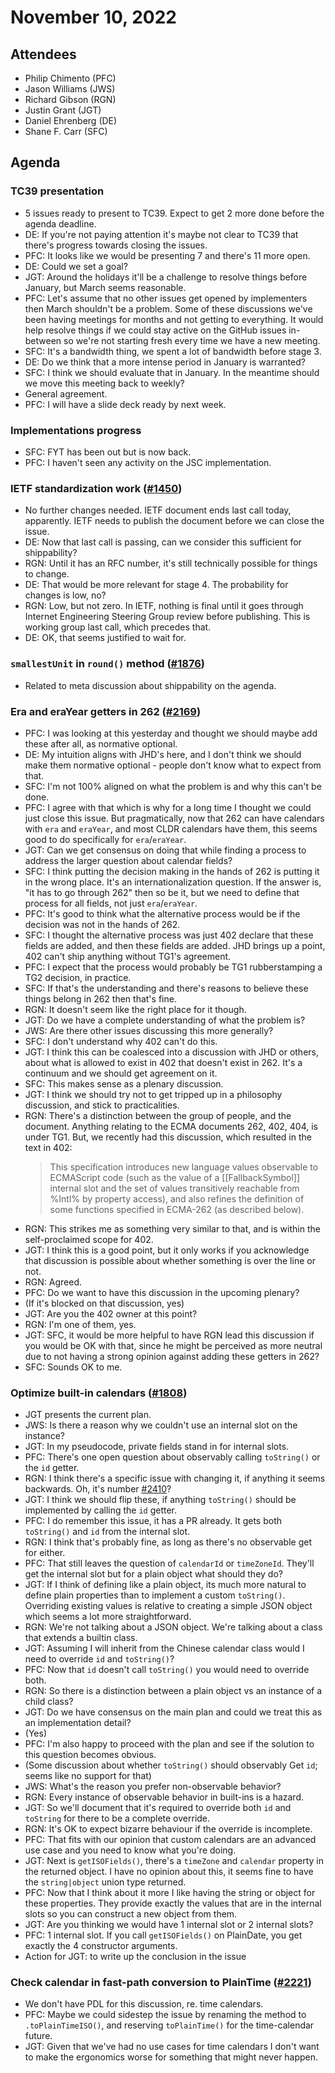 # November 10, 2022
## Attendees
- Philip Chimento (PFC)
- Jason Williams (JWS)
- Richard Gibson (RGN)
- Justin Grant (JGT)
- Daniel Ehrenberg (DE)
- Shane F. Carr (SFC)

## Agenda

### TC39 presentation
- 5 issues ready to present to TC39. Expect to get 2 more done before the agenda deadline.
- DE: If you're not paying attention it's maybe not clear to TC39 that there's progress towards closing the issues.
- PFC: It looks like we would be presenting 7 and there's 11 more open.
- DE: Could we set a goal?
- JGT: Around the holidays it'll be a challenge to resolve things before January, but March seems reasonable.
- PFC: Let's assume that no other issues get opened by implementers then March shouldn't be a problem. Some of these discussions we've been having meetings for months and not getting to everything. It would help resolve things if we could stay active on the GitHub issues in-between so we're not starting fresh every time we have a new meeting.
- SFC: It's a bandwidth thing, we spent a lot of bandwidth before stage 3.
- DE: Do we think that a more intense period in January is warranted?
- SFC: I think we should evaluate that in January. In the meantime should we move this meeting back to weekly?
- General agreement.
- PFC: I will have a slide deck ready by next week.

### Implementations progress
- SFC: FYT has been out but is now back.
- PFC: I haven't seen any activity on the JSC implementation.

### IETF standardization work ([#1450](https://github.com/tc39/proposal-temporal/issues/1450))
- No further changes needed. IETF document ends last call today, apparently. IETF needs to publish the document before we can close the issue.
- DE: Now that last call is passing, can we consider this sufficient for shippability?
- RGN: Until it has an RFC number, it's still technically possible for things to change.
- DE: That would be more relevant for stage 4. The probability for changes is low, no?
- RGN: Low, but not zero. In IETF, nothing is final until it goes through Internet Engineering Steering Group review before publishing. This is working group last call, which precedes that.
- DE: OK, that seems justified to wait for.

### `smallestUnit` in `round()` method ([#1876](https://github.com/tc39/proposal-temporal/issues/1876))
- Related to meta discussion about shippability on the agenda.

### Era and eraYear getters in 262 ([#2169](https://github.com/tc39/proposal-temporal/issues/2169))
- PFC: I was looking at this yesterday and thought we should maybe add these after all, as normative optional.
- DE: My intuition aligns with JHD's here, and I don't think we should make them normative optional - people don't know what to expect from that.
- SFC: I'm not 100% aligned on what the problem is and why this can't be done.
- PFC: I agree with that which is why for a long time I thought we could just close this issue. But pragmatically, now that 262 can have calendars with `era` and `eraYear`, and most CLDR calendars have them, this seems good to do specifically for `era`/`eraYear`.
- JGT: Can we get consensus on doing that while finding a process to address the larger question about calendar fields?
- SFC: I think putting the decision making in the hands of 262 is putting it in the wrong place. It's an internationalization question. If the answer is, "it has to go through 262" then so be it, but we need to define that process for all fields, not just `era`/`eraYear`.
- PFC: It's good to think what the alternative process would be if the decision was not in the hands of 262.
- SFC: I thought the alternative process was just 402 declare that these fields are added, and then these fields are added. JHD brings up a point, 402 can't ship anything without TG1's agreement.
- PFC: I expect that the process would probably be TG1 rubberstamping a TG2 decision, in practice. 
- SFC: If that's the understanding and there's reasons to believe these things belong in 262 then that's fine.
- RGN: It doesn't seem like the right place for it though.
- JGT: Do we have a complete understanding of what the problem is?
- JWS: Are there other issues discussing this more generally?
- SFC: I don't understand why 402 can't do this.
- JGT: I think this can be coalesced into a discussion with JHD or others, about what is allowed to exist in 402 that doesn't exist in 262. It's a continuum and we should get agreement on it.
- SFC: This makes sense as a plenary discussion.
- JGT: I think we should try not to get tripped up in a philosophy discussion, and stick to practicalities.
- RGN: There's a distinction between the group of people, and the document. Anything relating to the ECMA documents 262, 402, 404, is under TG1. But, we recently had this discussion, which resulted in the text in 402:
  > This specification introduces new language values observable to ECMAScript code (such as the value of a [[FallbackSymbol]] internal slot and the set of values transitively reachable from %Intl% by property access), and also refines the definition of some functions specified in ECMA-262 (as described below).
- RGN: This strikes me as something very similar to that, and is within the self-proclaimed scope for 402.
- JGT: I think this is a good point, but it only works if you acknowledge that discussion is possible about whether something is over the line or not.
- RGN: Agreed.
- PFC: Do we want to have this discussion in the upcoming plenary?
- (If it's blocked on that discussion, yes)
- JGT: Are you the 402 owner at this point?
- RGN: I'm one of them, yes.
- JGT: SFC, it would be more helpful to have RGN lead this discussion if you would be OK with that, since he might be perceived as more neutral due to not having a strong opinion against adding these getters in 262?
- SFC: Sounds OK to me.

### Optimize built-in calendars ([#1808](https://github.com/tc39/proposal-temporal/issues/1808))
- JGT presents the current plan.
- JWS: Is there a reason why we couldn't use an internal slot on the instance?
- JGT: In my pseudocode, private fields stand in for internal slots.
- PFC: There's one open question about observably calling `toString()` or the `id` getter.
- RGN: I think there's a specific issue with changing it, if anything it seems backwards. Oh, it's number [#2410](https://github.com/tc39/proposal-temporal/issues/2410)?
- JGT: I think we should flip these, if anything `toString()` should be implemented by calling the `id` getter.
- PFC: I do remember this issue, it has a PR already. It gets both `toString()` and `id` from the internal slot.
- RGN: I think that's probably fine, as long as there's no observable get for either.
- PFC: That still leaves the question of `calendarId` or `timeZoneId`. They'll get the internal slot but for a plain object what should they do?
- JGT: If I think of defining like a plain object, its much more natural to define plain properties than to implement a custom `toString()`. Overriding existing values is relative to creating a simple JSON object which seems a lot more straightforward.
- RGN: We're not talking about a JSON object. We're talking about a class that extends a builtin class.
- JGT: Assuming I will inherit from the Chinese calendar class would I need to override `id` and `toString()`?
- PFC: Now that `id` doesn't call `toString()` you would need to override both.
- RGN: So there is a distinction between a plain object vs an instance of a child class?
- JGT: Do we have consensus on the main plan and could we treat this as an implementation detail?
- (Yes)
- PFC: I'm also happy to proceed with the plan and see if the solution to this question becomes obvious.
- (Some discussion about whether `toString()` should observably Get `id`; seems like no support for that)
- JWS: What's the reason you prefer non-observable behavior?
- RGN: Every instance of observable behavior in built-ins is a hazard.
- JGT: So we'll document that it's required to override both `id` and `toString` for there to be a complete override.
- RGN: It's OK to expect bizarre behaviour if the override is incomplete.
- PFC: That fits with our opinion that custom calendars are an advanced use case and you need to know what you're doing.
- JGT: Next is `getISOFields()`, there's a `timeZone` and `calendar` property in the returned object. I have no opinion about this, it seems fine to have the `string|object` union type returned.
- PFC: Now that I think about it more I like having the string or object for these properties. They provide exactly the values that are in the internal slots so you can construct a new object from them.
- JGT: Are you thinking we would have 1 internal slot or 2 internal slots?
- PFC: 1 internal slot. If you call `getISOFields()` on PlainDate, you get exactly the 4 constructor arguments.
- Action for JGT: to write up the conclusion in the issue

### Check calendar in fast-path conversion to PlainTime ([#2221](https://github.com/tc39/proposal-temporal/issues/2221))
- We don't have PDL for this discussion, re. time calendars.
- PFC: Maybe we could sidestep the issue by renaming the method to `.toPlainTimeISO()`, and reserving `toPlainTime()` for the time-calendar future.
- JGT: Given that we've had no use cases for time calendars I don't want to make the ergonomics worse for something that might never happen.
